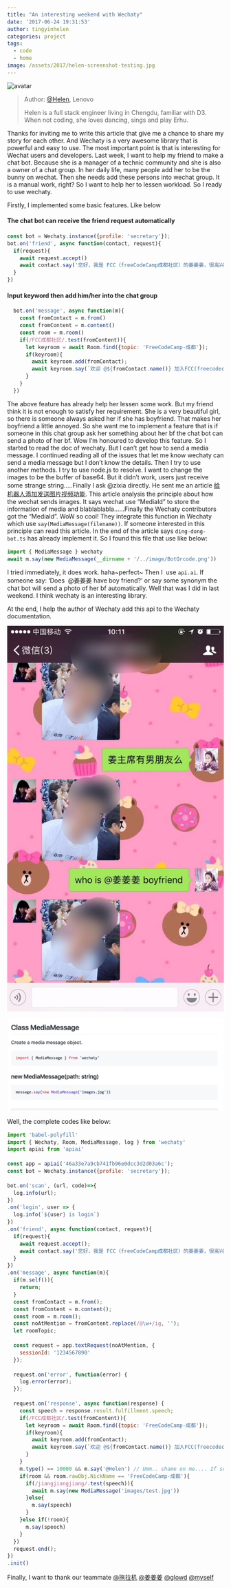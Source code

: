 ```yaml
---
title: "An interesting weekend with Wechaty"
date: '2017-06-24 19:31:53'
author: tingyinhelen
categories: project
tags:
  - code
  - home
image: /assets/2017/helen-screenshot-testing.jpg
---
```


![avatar](https://avatars2.githubusercontent.com/u/14006826?v=3&s=88)

> Author: [@Helen](https://github.com/TingYinHelen), Lenovo
>
> Helen is a full stack engineer living in Chengdu, familiar with D3. When not coding, she loves dancing, sings and play Erhu.

Thanks for inviting me to write this article that give me a chance to share my story for each other. And Wechaty is a very awesome library that is powerful and easy to use. The most important point is that is interesting for Wechat  users and developers.
Last week, I want to help my friend to make a chat bot. Because she is a manager of a technic community and she is also a owner of a chat group. In her daily life, many people add her to be the bunny on wechat. Then she needs add these persons into wechat group. It is a manual work, right? So I want to help her to lessen workload. So I ready to use wechaty.

<!--more-->

Firstly, I implemented some basic features. Like below

#### The chat bot can receive the friend request automatically

```javascript
const bot = Wechaty.instance({profile: 'secretary'});
bot.on('friend', async function(contact, request){
  if(request){
    await request.accept()
    await contact.say('您好，我是 FCC（freeCodeCamp成都社区）的姜姜姜，很高兴认识你*^_^*回复暗号”FCC成都社区”， 加入FCC成都社区群。直接聊天，请  随意…')
  }
})
```

#### Input keyword then add him/her into the chat group

```javascript
  bot.on('message', async function(m){
    const fromContact = m.from()
    const fromContent = m.content()
    const room = m.room()
    if(/FCC成都社区/.test(fromContent)){
      let keyroom = await Room.find({topic: 'FreeCodeCamp-成都'});
      if(keyroom){
        await keyroom.add(fromContact);
        await keyroom.say(`欢迎 @${fromContact.name()} 加入FCC(freecodecamp)成都社区*^_^*`)
      }
    }
  })
```

The above feature has already help her lessen some work. But my friend think it is not enough to satisfy her requirement. She is a very beautiful girl, so there is someone always asked her if she has boyfriend. That makes her boyfriend a little annoyed. So she want me to implement a feature that is if someone in this chat group ask her something about her bf the chat bot can send a photo of her bf.
Wow I’m honoured to develop this feature. So I started to read the doc of wechaty. But I can’t get how to send a media message. I continued reading all of the issues that let me know wechaty can send a media message but I don’t know the details. Then I try to use another methods. I try to use node.js to resolve. I want to change the images to be the buffer of base64. But it didn’t work, users just receive some strange string…..Finally I ask @zixia directly. He sent me an article [给机器人添加发送图片视频功能](https://wechaty.github.io/2017/04/13/support-message-type-of-image-and-video.html). This article analysis the principle about how the wechat sends images. It says wechat use “MediaId” to store the information of media and blablablabla……Finally the Wechaty contributors got the “MediaId”. WoW so cool! They integrate this function in Wechaty which use `say(MediaMessage(filename))`.  If someone interested in this principle can read this article.
In the end of the article says `ding-dong-bot.ts` has already implement it. So I found this file that use like below:

```javascript
import { MediaMessage } wechaty
await m.say(new MediaMessage(__dirname + '/../image/BotQrcode.png'))
```

I tried immediately, it does work. haha~perfect~
Then I  use `api.ai`. If someone say: ‘Does  @姜姜姜 have boy friend?’ or say some synonym the chat bot will send a photo of her bf automatically. Well that was I did in last weekend. I think wechaty is an interesting library.

At the end, I help the author of Wechaty add this api to the Wechaty documentation.

![Photo][screenshot-test]

![doc][screenshot-doc]

Well, the complete codes like below:

```javascript
import 'babel-polyfill'
import { Wechaty, Room, MediaMessage, log } from 'wechaty'
import apiai from 'apiai'

const app = apiai('46a33e7a9cb741fb96e0dcc3d2d03a6c');
const bot = Wechaty.instance({profile: 'secretary'});

bot.on('scan', (url, code)=>{
  log.info(url);
})
.on('login', user => {
  log.info(`${user} is login`)
})
.on('friend', async function(contact, request){
  if(request){
    await request.accept();
    await contact.say('您好，我是 FCC（freeCodeCamp成都社区）的姜姜姜，很高兴认识你*^_^*回复暗号”FCC成都社区”， 加入FCC成都社区群。直接聊天，请随意…')
  }
})
.on('message', async function(m){
  if(m.self()){
    return;
  }
  const fromContact = m.from();
  const fromContent = m.content();
  const room = m.room();
  const noAtMention = fromContent.replace(/@\w+/ig, '');
  let roomTopic;

  const request = app.textRequest(noAtMention, {
    sessionId: '1234567890'
  });

  request.on('error', function(error) {
    log.error(error);
  });

  request.on('response', async function(response) {
    const speech = response.result.fulfillment.speech;
    if(/FCC成都社区/.test(fromContent)){
      let keyroom = await Room.find({topic: 'FreeCodeCamp-成都'});
      if(keyroom){
        await keyroom.add(fromContact);
        await keyroom.say(`欢迎 @${fromContact.name()} 加入FCC(freecodecamp)成都社区*^_^*`)
      }
    }
    m.type() == 10000 && m.say('@Helen') // Umm.. shame on me.... If someone give out a Red packet the chat bot will @ myself
    if(room && room.rawObj.NickName == 'FreeCodeCamp-成都'){
      if(/jiangjiangjiang/.test(speech)){
        await m.say(new MediaMessage('images/test.jpg'))
      }else{
        m.say(speech)
      }
    }else if(!room){
      m.say(speech)
    }
  })
  request.end();
})
.init()
```

Finally, I want to thank our teammate [@拖拉机](https://github.com/dianwuone) [@姜姜姜](https://github.com/jiangyuzhen) [@glowd](https://github.com/Glowdable) [@myself](https://github.com/TingYinHelen)

[screenshot-test]: /assets/2017/helen-screenshot-testing.jpg
[screenshot-doc]: /assets/2017/helen-screenshot-doc.png
